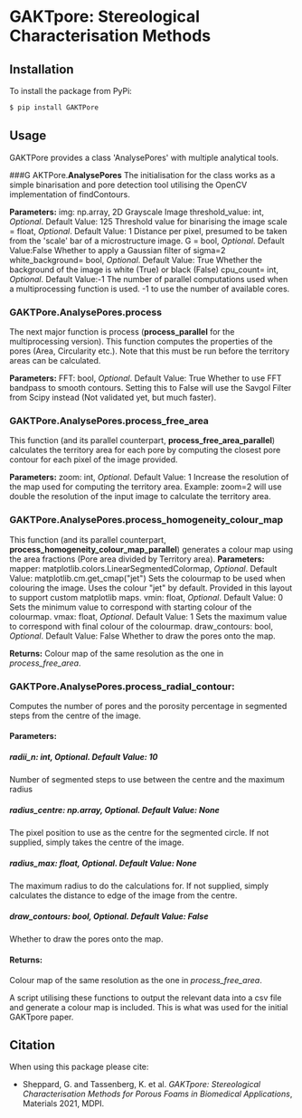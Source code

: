 # GAKTpore: Stereological Characterisation Methods

## Installation
To install the package from PyPi:

```bash
$ pip install GAKTPore
```

## Usage

GAKTPore provides a class 'AnalysePores' with multiple analytical tools. 

###G AKTPore.**AnalysePores**
The initialisation for the class works as a simple binarisation and pore detection tool utilising the OpenCV implementation of findContours.

  **Parameters:** img: np.array,
                2D Grayscale Image
              threshold_value: int, *Optional*. Default Value: 125
                Threshold value for binarising the image
              scale = float, *Optional*. Default Value: 1
                Distance per pixel, presumed to be taken from the 'scale' bar of a microstructure image.
              G = bool, *Optional*. Default Value:False
                Whether to apply a Gaussian filter of sigma=2
              white_background= bool, *Optional*. Default Value: True
                Whether the background of the image is white (True) or black (False)
              cpu_count= int, *Optional*. Default Value:-1
                The number of parallel computations used when a multiprocessing function is used. -1 to use the number of available cores.

### GAKTPore.AnalysePores.**process**
The next major function is process (**process_parallel** for the multiprocessing version). This function computes the properties of the pores (Area, Circularity etc.).
Note that this must be run before the territory areas can be calculated.

  **Parameters:** FFT: bool, *Optional*. Default Value: True
                    Whether to use FFT bandpass to smooth contours. Setting this to False will use the Savgol Filter from Scipy instead (Not validated yet, but much faster).

### GAKTPore.AnalysePores.**process_free_area**
This function (and its parallel counterpart, **process_free_area_parallel**) calculates the territory area for each pore by computing the closest pore contour for each pixel of the image provided.

  **Parameters:** zoom: int, *Optional*. Default Value: 1
                Increase the resolution of the map used for computing the territory area. Example: zoom=2 will use double the resolution of the input image to calculate the territory area.

### GAKTPore.AnalysePores.**process_homogeneity_colour_map**
This function (and its parallel counterpart, **process_homogeneity_colour_map_parallel**) generates a colour map using the area fractions (Pore area divided by Territory area).
  **Parameters:** mapper: matplotlib.colors.LinearSegmentedColormap, *Optional*. Default Value: matplotlib.cm.get_cmap("jet")
                Sets the colourmap to be used when colouring the image. Uses the colour "jet" by default. Provided in this layout to support custom matplotlib maps.
              vmin: float, *Optional*. Default Value: 0
                Sets the minimum value to correspond with starting colour of the colourmap. 
              vmax: float, *Optional*. Default Value: 1
                Sets the maximum value to correspond with final colour of the colourmap. 
              draw_contours: bool, *Optional*. Default Value: False
                Whether to draw the pores onto the map.
  
  **Returns:**  Colour map of the same resolution as the one in *process_free_area*.

### GAKTPore.AnalysePores.**process_radial_contour**:
  Computes the number of pores and the porosity percentage in segmented steps from the centre of the image.
#### **Parameters:** 

##### radii_n: int, *Optional*. Default Value: 10
Number of segmented steps to use between the centre and the maximum radius

##### radius_centre: np.array, *Optional*. Default Value: None
The pixel position to use as the centre for the segmented circle. If not supplied, simply takes the centre of the image.

##### radius_max: float, *Optional*. Default Value: None
The maximum radius to do the calculations for. If not supplied, simply calculates the distance to edge of the image from the centre.

##### draw_contours: bool, *Optional*. Default Value: False
Whether to draw the pores onto the map.
  
#### **Returns:**  
Colour map of the same resolution as the one in *process_free_area*.


A script utilising these functions to output the relevant data into a csv file and generate a colour map is included. This is what was used for the initial GAKTpore paper.

## Citation

When using this package please cite:

*   Sheppard, G. and Tassenberg, K. et al. _GAKTpore: Stereological Characterisation Methods for Porous Foams in Biomedical Applications_, Materials 2021, MDPI.
